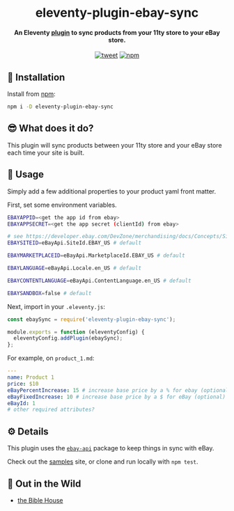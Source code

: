 <h1 align="center">eleventy-plugin-ebay-sync</h1>

<h4 align="center">An Eleventy <a href="https://www.11ty.dev/docs/plugins/">plugin</a> to sync products from your 11ty store to your eBay store.</h4>

<p align="center">
    <a href="https://twitter.com/intent/tweet?text=eleventy-plugin-ebay-sync%20%7C%20An%20Eleventy%20plugin%20to%20sync%20products%20from%20your%2011ty%20store%20to%20your%20eBay%20store.&url=https://www.npmjs.com/package/eleventy-plugin-ebay-sync&hashtags=eleventy,eleventy-plugin,github,eBay,eleventy-store,eBay-sync"><img alt="tweet" src="https://img.shields.io/twitter/url/http/shields.io.svg?style=social" /></a>
    <a href="https://www.npmjs.com/package/eleventy-plugin-ebay-sync"><img alt="npm" src="https://img.shields.io/npm/v/eleventy-plugin-ebay-sync"></a>
</p>

## 🚀 Installation

Install from [npm](https://www.npmjs.com/package/eleventy-plugin-ebay-sync):

```bash
npm i -D eleventy-plugin-ebay-sync
```

## 😎 What does it do?

This plugin will sync products between your 11ty store and your eBay store each time your site is built.

## 🏃 Usage

Simply add a few additional properties to your product yaml front matter.

First, set some environment variables.

```bash
EBAYAPPID=<get the app id from ebay>
EBAYAPPSECRET=<get the app secret (clientId) from ebay>

# see https://developer.ebay.com/DevZone/merchandising/docs/Concepts/SiteIDToGlobalID.html
EBAYSITEID=eBayApi.SiteId.EBAY_US # default

EBAYMARKETPLACEID=eBayApi.MarketplaceId.EBAY_US # default

EBAYLANGUAGE=eBayApi.Locale.en_US # default

EBAYCONTENTLANGUAGE=eBayApi.ContentLanguage.en_US # default

EBAYSANDBOX=false # default
```

Next, import in your `.eleventy.js`:

```js
const ebaySync = require('eleventy-plugin-ebay-sync');

module.exports = function (eleventyConfig) {
  eleventyConfig.addPlugin(ebaySync);
};
```

For example, on `product_1.md`:

```yaml
---
name: Product 1
price: $10
eBayPercentIncrease: 15 # increase base price by a % for ebay (optional)
eBayFixedIncrease: 10 # increase base price by a $ for eBay (optional)
eBayId: 1
# other required attributes?
```

## ⚙️ Details

This plugin uses the [`ebay-api`](https://hendt.gitbook.io/ebay-api/) package to keep things in sync with eBay.

Check out the [samples](https://github.com/christopherpickering/eleventy-plugin-ebay-sync/tree/master/sample) site, or clone and run locally with `npm test`.

## 🦘 Out in the Wild

- [the Bible House](https://bible.house)
